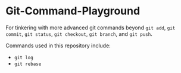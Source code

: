 # Git-Command-Playground

For tinkering with more advanced git commands beyond `git add`, `git commit`, `git status`, `git checkout`, `git branch`, and `git push`.

Commands used in this repository include:

- `git log`
- `git rebase`
